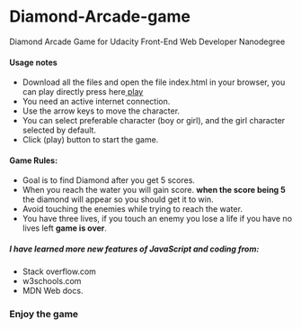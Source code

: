 # Diamond-Arcade-game
Diamond Arcade Game for Udacity Front-End Web Developer Nanodegree

#### Usage notes
* Download all the files and open the file index.html in your browser, you can play directly press here[ play ](https://cdn.rawgit.com/Aisha3/Diamond-Arcade-game/master/index.html)
* You need an active internet connection.
* Use the arrow keys to move the character.
* You can select preferable character (boy or girl), and the girl character selected by default.
* Click (play) button to start the game. 

#### Game Rules:
* Goal is to find Diamond after you get 5 scores.
* When you reach the water you will gain score. **when the score being 5** the diamond will appear so you should get it to win.
* Avoid touching the enemies while trying to reach the water.
* You have three lives, if you touch an enemy you lose a life if you have no lives left **game is over**.

##### I have learned more new features of JavaScript and coding from:
* Stack overflow.com
* w3schools.com
* MDN Web docs.



### Enjoy the game  
